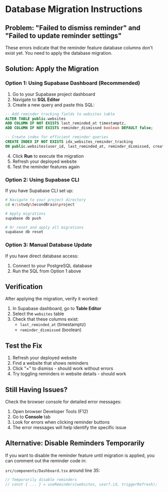 # Database Migration Instructions

## Problem: "Failed to dismiss reminder" and "Failed to update reminder settings"

These errors indicate that the reminder feature database columns don't exist yet. You need to apply the database migration.

## Solution: Apply the Migration

### Option 1: Using Supabase Dashboard (Recommended)

1. Go to your Supabase project dashboard
2. Navigate to **SQL Editor**
3. Create a new query and paste this SQL:

```sql
-- Add reminder tracking fields to websites table
ALTER TABLE public.websites 
ADD COLUMN IF NOT EXISTS last_reminded_at timestamptz,
ADD COLUMN IF NOT EXISTS reminder_dismissed boolean DEFAULT false;

-- Create index for efficient reminder queries
CREATE INDEX IF NOT EXISTS idx_websites_reminder_tracking 
ON public.websites(user_id, last_reminded_at, reminder_dismissed, created_at);
```

4. Click **Run** to execute the migration
5. Refresh your deployed website
6. Test the reminder features again

### Option 2: Using Supabase CLI

If you have Supabase CLI set up:

```bash
# Navigate to your project directory
cd e:\study\SecondBrain\project

# Apply migrations
supabase db push

# Or reset and apply all migrations
supabase db reset
```

### Option 3: Manual Database Update

If you have direct database access:

1. Connect to your PostgreSQL database
2. Run the SQL from Option 1 above

## Verification

After applying the migration, verify it worked:

1. In Supabase dashboard, go to **Table Editor**
2. Select the `websites` table
3. Check that these columns exist:
   - `last_reminded_at` (timestamptz)
   - `reminder_dismissed` (boolean)

## Test the Fix

1. Refresh your deployed website
2. Find a website that shows reminders
3. Click "×" to dismiss - should work without errors
4. Try toggling reminders in website details - should work

## Still Having Issues?

Check the browser console for detailed error messages:

1. Open browser Developer Tools (F12)
2. Go to **Console** tab
3. Look for errors when clicking reminder buttons
4. The error messages will help identify the specific issue

## Alternative: Disable Reminders Temporarily

If you want to disable the reminder feature until migration is applied, you can comment out the reminder code in:

`src/components/Dashboard.tsx` around line 35:
```typescript
// Temporarily disable reminders
// const { ... } = useReminders(websites, user?.id, triggerRefresh);
```